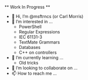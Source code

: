 **  Work In Progress **

- 👋 Hi, I’m @msftrncs (or Carl Morris)
- 👀 I’m interested in ...
  - PowerShell
  - Regular Expressions
  - IEC 61131-3
  - TextMate Grammars
  - Databases
  - C++ on controllers
- 🌱 I’m currently learning ...
  - Old tricks
- 💞️ I’m looking to collaborate on ...
- 📫 How to reach me ...

<!---
msftrncs/msftrncs is a ✨ special ✨ repository because its `README.md` (this file) appears on your GitHub profile.
You can click the Preview link to take a look at your changes.
--->
